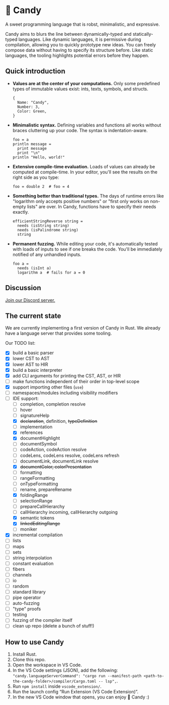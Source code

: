# 🍭 Candy

A sweet programming language that is robst, minimalistic, and expressive.

Candy aims to blurs the line between dynamically-typed and statically-typed languages.
Like dynamic languages, it is permissive during compilation, allowing you to quickly prototype new ideas.
You can freely compose data without having to specify its structure before.
Like static languages, the tooling highlights potential errors before they happen.

## Quick introduction

* **Values are at the center of your computations.**
  Only some predefined types of immutable values exist: ints, texts, symbols, and structs.
  ```
  {
    Name: "Candy",
    Number: 3,
    Color: Green,
  }
  ```
* **Minimalistic syntax.**
  Defining variables and functions all works without braces cluttering up your code.
  The syntax is indentation-aware.
  ```
  foo = a
  println message =
    print message
    print "\n"
  println "Hello, world!"
  ```
* **Extensive compile-time evaluation.**
  Loads of values can already be computed at compile-time.
  In your editor, you'll see the results on the right side as you type:
  ```
  foo = double 2  # foo = 4
  ```
* **Something better than traditional types.**
  The days of runtime errors like "logarithm only accepts positive numbers" or "first only works on non-empty lists" are over.
  In Candy, functions have to specify their needs exactly.
  ```
  efficientStringReverse string =
    needs (isString string)
    needs (isPalindrome string)
    string
  ```
* **Permanent fuzzing.**
  While editing your code, it's automatically tested with loads of inputs to see if one breaks the code. You'll be immediately notified of any unhandled inputs.
  ```
  foo a =
    needs (isInt a)
    logarithm a  # fails for a = 0
  ```

## Discussion

[Join our Discord server.](https://discord.gg/5Vr4eAJ7gU)

## The current state

We are currently implementing a first version of Candy in Rust.
We already have a language server that provides some tooling.

Our TODO list:

* [x] build a basic parser
* [x] lower CST to AST
* [x] lower AST to HIR
* [x] build a basic interpreter
* [x] add CLI arguments for printing the CST, AST, or HIR
* [ ] make functions independent of their order in top-level scope
* [x] support importing other files (`use`)
* [ ] namespaces/modules including visibility modifiers
* [ ] IDE support:
  * [ ] completion, completion resolve
  * [ ] hover
  * [ ] signatureHelp
  * [x] ~~declaration~~, definition, ~~typeDefinition~~
  * [ ] implementation
  * [x] references
  * [x] documentHighlight
  * [ ] documentSymbol
  * [ ] codeAction, codeAction resolve
  * [ ] codeLens, codeLens resolve, codeLens refresh
  * [ ] documentLink, documentLink resolve
  * [x] ~~documentColor, colorPresentation~~
  * [ ] formatting
  * [ ] rangeFormatting
  * [ ] onTypeFormatting
  * [ ] rename, prepareRename
  * [x] foldingRange
  * [ ] selectionRange
  * [ ] prepareCallHierarchy
  * [ ] callHierarchy incoming, callHierarchy outgoing
  * [x] semantic tokens
  * [x] ~~linkedEditingRange~~
  * [ ] moniker
* [x] incremental compilation
* [ ] lists
* [ ] maps
* [ ] sets
* [ ] string interpolation
* [ ] constant evaluation
* [ ] fibers
* [ ] channels
* [ ] io
* [ ] random
* [ ] standard library
* [ ] pipe operator
* [ ] auto-fuzzing
* [ ] "type" proofs
* [ ] testing
* [ ] fuzzing of the compiler itself
* [ ] clean up repo (delete a bunch of stuff!)

## How to use Candy

1. Install Rust.
2. Clone this repo.
3. Open the workspace in VS Code.
4. In the VS Code settings (JSON), add the following: `"candy.languageServerCommand": "cargo run --manifest-path <path-to-the-candy-folder>/compiler/Cargo.toml -- lsp",`.
5. Run `npm install` inside `vscode_extension/`.
6. Run the launch config “Run Extension (VS Code Extension)”.
7. In the new VS Code window that opens, you can enjoy 🍭 Candy :)
